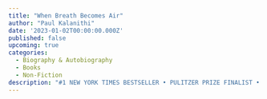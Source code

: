 ```yaml
---
title: "When Breath Becomes Air"
author: "Paul Kalanithi"
date: '2023-01-02T00:00:00.000Z'
published: false
upcoming: true
categories:
  - Biography & Autobiography
  - Books
  - Non-Fiction
description: "#1 NEW YORK TIMES BESTSELLER • PULITZER PRIZE FINALIST • This inspiring, exquisitely observed memoir finds hope and beauty in the face of insurmountable odds as an idealistic young neurosurgeon attempts to answer the question What makes a life worth living? NAMED ONE OF PASTE’S BEST MEMOIRS OF THE DECADE • NAMED ONE OF THE BEST BOOKS OF THE YEAR BY The New York Times Book Review • People • NPR • The Washington Post • Slate • Harper’s Bazaar • Time Out New York • Publishers Weekly • BookPage Finalist for the PEN Center USA Literary Award in Creative Nonfiction and the Books for a Better Life Award in Inspirational Memoir At the age of thirty-six, on the verge of completing a decade’s worth of training as a neurosurgeon, Paul Kalanithi was diagnosed with stage IV lung cancer. One day he was a doctor treating the dying, and the next he was a patient struggling to live. And just like that, the future he and his wife had imagined evaporated. When Breath Becomes Air chronicles Kalanithi’s transformation from a naïve medical student “possessed,” as he wrote, “by the question of what, given that all organisms die, makes a virtuous and meaningful life” into a neurosurgeon at Stanford working in the brain, the most critical place for human identity, and finally into a patient and new father confronting his own mortality. What makes life worth living in the face of death? What do you do when the future, no longer a ladder toward your goals in life, flattens out into a perpetual present? What does it mean to have a child, to nurture a new life as another fades away? These are some of the questions Kalanithi wrestles with in this profoundly moving, exquisitely observed memoir. Paul Kalanithi died in March 2015, while working on this book, yet his words live on as a guide and a gift to us all. “I began to realize that coming face to face with my own mortality, in a sense, had changed nothing and everything,” he wrote. “Seven words from Samuel Beckett began to repeat in my head: ‘I can’t go on. I’ll go on.’” When Breath Becomes Air is an unforgettable, life-affirming reflection on the challenge of facing death and on the relationship between doctor and patient, from a brilliant writer who became both."
---
```

